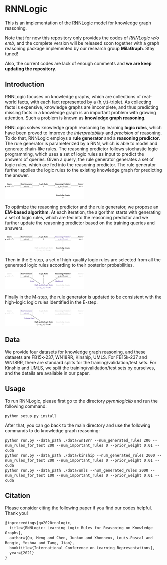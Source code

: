 # RNNLogic

This is an implementation of the [RNNLogic](https://openreview.net/forum?id=tGZu6DlbreV) model for knowledge graph reasoning. 

Note that for now this repository only provides the codes of *RNNLogic w/o emb*, and the complete version will be released soon together with a graph reasoning package implemented by our research group **MilaGraph**. Stay tuned!

Also, the current codes are lack of enough comments and **we are keep updating the repository**.

## Introduction

RNNLogic focuses on knowledge graphs, which are collections of real-world facts, with each fact represented by a (h,r,t)​-triplet. As collecting facts is expensive, knowledge graphs are imcomplete, and thus predicting missing facts in a knowledge graph is an important problem with growing attention. Such a problem is known as **knowledge graph reasoning**.

RNNLogic solves knowledge graph reasoning by learning **logic rules**, which have been proved to improve the *interpretability* and *precision* of reasoning. To do that, RNNLogic employs a **rule generator** and a **reasoning predictor**. The rule generator is parameterized by a RNN, which is able to model and generate chain-like rules. The reasoning predictor follows stochastic logic programming, which uses a set of logic rules as input to predict the answers of queries. Given a query, the rule generator generates a set of logic rules, which are fed into the reasoning predictor. The rule generator further applies the logic rules to the existing knowledge graph for predicting the answer.

<img src="./figures/workflow.png" alt="workflow" img width="50%" />

To optimize the reasoning predictor and the rule generator, we propose an **EM-based algorithm**. At each iteration, the algorithm starts with generating a set of logic rules, which are fed into the reasoning predictor and we further update the reasoning predictor based on the training queries and answers.

<img src="./figures/pre-step.png" alt="pre-step" img width="50%" />

Then in the E-step, a set of high-quality logic rules are selected from all the generated logic rules according to their posterior probabilities.

<img src="./figures/e-step.png" alt="e-step" img width="50%" />

Finally in the M-step, the rule generator is updated to be consistent with the high-logic logic rules identified in the E-step.

<img src="./figures/m-step.png" alt="m-step" img width="50%" />

## Data
We provide four datasets for knowledge graph reasoning, and these datasets are FB15k-237, WN18RR, Kinship, UMLS. For FB15k-237 and WN18RR, there are standard splits for the training/validation/test sets. For Kinship and UMLS, we split the training/validation/test sets by ourselves, and the details are available in our paper.

## Usage
To run RNNLogic, please first go to the directory *pyrnnlogiclib* and run the following command:
```
python setup.py install
```
After that, you can go back to the main directory and use the following commands to do knowledge graph reasoning:
```
python run.py --data_path ./data/wn18rr --num_generated_rules 200 --num_rules_for_test 200 --num_important_rules 0 --prior_weight 0.01 --cuda
python run.py --data_path ./data/kinship --num_generated_rules 2000 --num_rules_for_test 200 --num_important_rules 0 --prior_weight 0.01 --cuda
python run.py --data_path ./data/umls --num_generated_rules 2000 --num_rules_for_test 100 --num_important_rules 0 --prior_weight 0.01 --cuda
```

## Citation
Please consider citing the following paper if you find our codes helpful. Thank you!
```
@inproceedings{qu2020rnnlogic,
  title={RNNLogic: Learning Logic Rules for Reasoning on Knowledge Graphs},
  author={Qu, Meng and Chen, Junkun and Xhonneux, Louis-Pascal and Bengio, Yoshua and Tang, Jian},
  booktitle={International Conference on Learning Representations},
  year={2021}
}
```